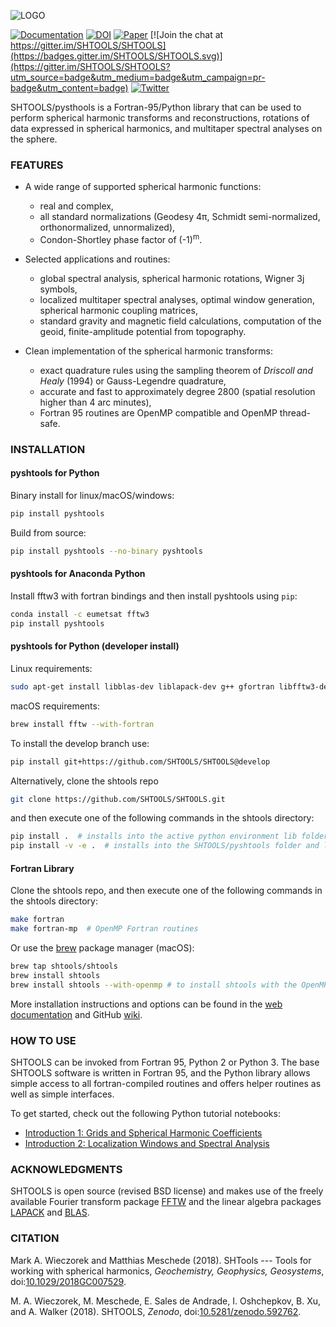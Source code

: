 ![LOGO](misc/logo.png)

[![Documentation](https://img.shields.io/badge/documentation-shtools.github.io%2FSHTOOLS%2F-yellow.svg)](https://shtools.github.io/SHTOOLS/)
[![DOI](https://zenodo.org/badge/doi/10.5281/zenodo.592762.svg)](https://doi.org/10.5281/zenodo.592762)
[![Paper](https://img.shields.io/badge/paper-10.1029/2018GC007529-orange.svg)](https://doi.org/10.1029/2018GC007529)
[![Join the chat at https://gitter.im/SHTOOLS/SHTOOLS](https://badges.gitter.im/SHTOOLS/SHTOOLS.svg)](https://gitter.im/SHTOOLS/SHTOOLS?utm_source=badge&utm_medium=badge&utm_campaign=pr-badge&utm_content=badge)
[![Twitter](https://img.shields.io/twitter/follow/pyshtools.svg?style=social&label=Follow)](https://twitter.com/intent/follow?screen_name=pyshtools)

SHTOOLS/pysthools is a Fortran-95/Python library that can be used to perform
spherical harmonic transforms and reconstructions, rotations of data expressed
in spherical harmonics, and multitaper spectral analyses on the sphere.

### FEATURES ###

* A wide range of supported spherical harmonic functions:
   * real and complex,
   * all standard normalizations (Geodesy 4&pi;, Schmidt semi-normalized, orthonormalized, unnormalized),
   * Condon-Shortley phase factor of (-1)<sup>m</sup>.

* Selected applications and routines:
   * global spectral analysis, spherical harmonic rotations, Wigner 3j symbols,
   * localized multitaper spectral analyses, optimal window generation, spherical harmonic coupling matrices,
   * standard gravity and magnetic field calculations, computation of the geoid, finite-amplitude potential from topography.

* Clean implementation of the spherical harmonic transforms:
  * exact quadrature rules using the sampling theorem of *Driscoll and Healy* (1994) or Gauss-Legendre quadrature,
  * accurate and fast to approximately degree 2800 (spatial resolution higher than 4 arc minutes),
  * Fortran 95 routines are OpenMP compatible and OpenMP thread-safe.

### INSTALLATION ###
#### pyshtools for Python ####

Binary install for linux/macOS/windows:
```bash
pip install pyshtools
```
Build from source:
```bash
pip install pyshtools --no-binary pyshtools
```

#### pyshtools for Anaconda Python ####

Install fftw3 with fortran bindings and then install pyshtools using `pip`:

```bash
conda install -c eumetsat fftw3
pip install pyshtools
```

#### pyshtools for Python (developer install) ####
Linux requirements:
```bash
sudo apt-get install libblas-dev liblapack-dev g++ gfortran libfftw3-dev tcsh
```
macOS requirements:
```bash
brew install fftw --with-fortran
```
To install the develop branch use:
```bash
pip install git+https://github.com/SHTOOLS/SHTOOLS@develop
```
Alternatively, clone the shtools repo
```bash
git clone https://github.com/SHTOOLS/SHTOOLS.git
```
and then execute one of the following commands in the shtools directory:
```bash
pip install .  # installs into the active python environment lib folder
pip install -v -e .  # installs into the SHTOOLS/pyshtools folder and links to the active python environment
```

#### Fortran Library ####
Clone the shtools repo, and then execute one of the following commands in the shtools directory:
```bash
make fortran
make fortran-mp  # OpenMP Fortran routines
```
Or use the [brew](http://brew.sh/) package manager (macOS):
```bash
brew tap shtools/shtools
brew install shtools
brew install shtools --with-openmp # to install shtools with the OpenMP components.
```

More installation instructions and options can be found in the [web documentation](https://shtools.github.io/SHTOOLS/) and GitHub 
[wiki](https://github.com/SHTOOLS/SHTOOLS/wiki).


### HOW TO USE ###

SHTOOLS can be invoked from Fortran 95, Python 2 or Python 3. The
base SHTOOLS software is written in Fortran 95, and the Python library allows
simple access to all fortran-compiled routines and offers helper routines as
well as simple interfaces.

To get started, check out the following Python tutorial notebooks:

* [Introduction 1: Grids and Spherical Harmonic Coefficients](https://shtools.github.io/SHTOOLS/pages/mydoc/notebooks/Introduction-1.html)
* [Introduction 2: Localization Windows and Spectral Analysis](https://shtools.github.io/SHTOOLS/pages/mydoc/notebooks/Introduction-2.html)

### ACKNOWLEDGMENTS ###
SHTOOLS is open source (revised BSD license) and makes use of the freely
available Fourier transform package
[FFTW](http://www.fftw.org) and the linear algebra packages
[LAPACK](http://www.netlib.org/lapack/) and
[BLAS](http://www.netlib.org/blas/).

### CITATION ###
Mark A. Wieczorek and Matthias Meschede (2018). SHTools --- Tools for working with spherical harmonics, *Geochemistry, Geophysics, Geosystems*, doi:[10.1029/2018GC007529](https://doi.org/10.1029/2018GC007529).

M. A. Wieczorek, M. Meschede, E. Sales de Andrade, I. Oshchepkov, B. Xu, and A. Walker (2018). SHTOOLS, *Zenodo*, doi:[10.5281/zenodo.592762](https://doi.org/10.5281/zenodo.592762).
